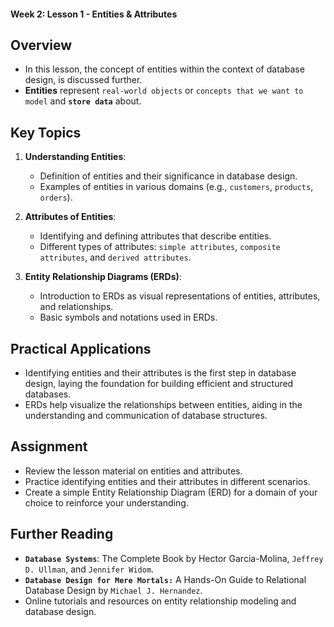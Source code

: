 
#### Week 2: Lesson 1 - Entities & Attributes

## Overview

- In this lesson, the concept of entities within the context of database design, is discussed further.
- **Entities** represent `real-world objects` or `concepts that we want to model` and **`store data`** about. 

## Key Topics

1. **Understanding Entities**:
    - Definition of entities and their significance in database design.
    - Examples of entities in various domains (e.g., `customers`, `products`, `orders`).

2. **Attributes of Entities**:
    - Identifying and defining attributes that describe entities.
    - Different types of attributes: `simple attributes`, `composite attributes`, and `derived attributes`.

3. **Entity Relationship Diagrams (ERDs)**:
    - Introduction to ERDs as visual representations of entities, attributes, and relationships.
    - Basic symbols and notations used in ERDs.

## Practical Applications

- Identifying entities and their attributes is the first step in database design, laying the foundation for building efficient and structured databases.
- ERDs help visualize the relationships between entities, aiding in the understanding and communication of database structures.

## Assignment

- Review the lesson material on entities and attributes.
- Practice identifying entities and their attributes in different scenarios.
- Create a simple Entity Relationship Diagram (ERD) for a domain of your choice to reinforce your understanding.

## Further Reading

- **`Database Systems`**: The Complete Book by Hector Garcia-Molina, `Jeffrey D. Ullman`, and `Jennifer Widom`.
- **`Database Design for Mere Mortals:`** A Hands-On Guide to Relational Database Design by `Michael J. Hernandez`.
- Online tutorials and resources on entity relationship modeling and database design.
